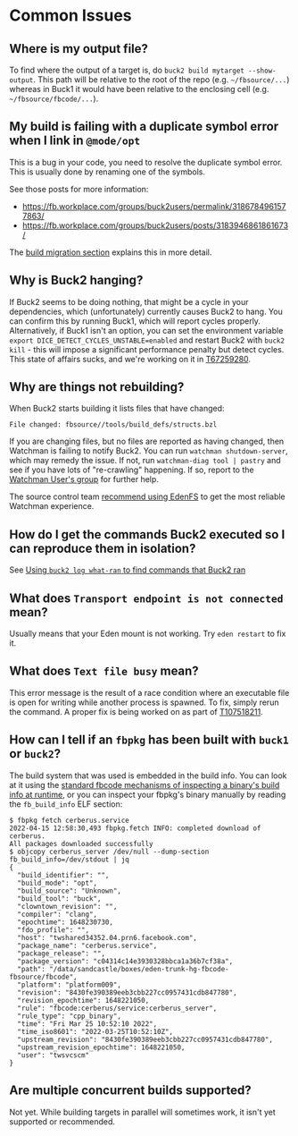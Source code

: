 # Common Issues

## Where is my output file?

To find where the output of a target is, do `buck2 build mytarget --show-output`. This path will be relative to the root of the repo (e.g. `~/fbsource/...`) whereas in Buck1 it would have been relative to the enclosing cell (e.g. `~/fbsource/fbcode/...`).

## My build is failing with a duplicate symbol error when I link in `@mode/opt`

This is a bug in your code, you need to resolve the duplicate symbol error. This is usually done by renaming one of the symbols.

See those posts for more information:

- https://fb.workplace.com/groups/buck2users/permalink/3186784961577863/
- https://fb.workplace.com/groups/buck2users/posts/3183946861861673/

The [build migration section](migration_guide.md#other-changes) explains this in more detail.

## Why is Buck2 hanging?

If Buck2 seems to be doing nothing, that might be a cycle in your dependencies, which (unfortunately) currently causes Buck2 to hang. You can confirm this by running Buck1, which will report cycles properly. Alternatively, if Buck1 isn't an option, you can set the environment variable `export DICE_DETECT_CYCLES_UNSTABLE=enabled` and restart Buck2 with `buck2 kill` - this will impose a significant performance penalty but detect cycles. This state of affairs sucks, and we're working on it in [T67259280](https://www.internalfb.com/tasks/?t=67259280).

## Why are things not rebuilding?

When Buck2 starts building it lists files that have changed:

```shell
File changed: fbsource//tools/build_defs/structs.bzl
```

If you are changing files, but no files are reported as having changed, then Watchman is failing to notify Buck2. You can run `watchman shutdown-server`, which may remedy the issue. If not, run `watchman-diag tool | pastry` and see if you have lots of "re-crawling" happening. If so, report to the [Watchman User's group](https://fb.workplace.com/groups/watchman.users) for further help.

The source control team [recommend using EdenFS](https://www.internalfb.com/intern/wiki/Watchman/Troubleshooting/migration/) to get the most reliable Watchman experience.

## How do I get the commands Buck2 executed so I can reproduce them in isolation?

See [Using `buck2 log what-ran` to find commands that Buck2 ran](developers/what-ran.md)

## What does `Transport endpoint is not connected` mean?

Usually means that your Eden mount is not working. Try `eden restart` to fix it.

## What does `Text file busy` mean?

This error message is the result of a race condition where an executable file is open for writing while another process is spawned. To fix, simply rerun the command. A proper fix is being worked on as part of [T107518211](https://www.internalfb.com/tasks/?t=107518211).

## How can I tell if an `fbpkg` has been built with `buck1` or `buck2`?

The build system that was used is embedded in the build info. You can look at it using the [standard fbcode mechanisms of inspecting a binary's build info at runtime](https://fburl.com/code/og05da8n), or you can inspect your fbpkg's binary manually by reading the `fb_build_info` ELF section:

```shell
$ fbpkg fetch cerberus.service
2022-04-15 12:58:30,493 fbpkg.fetch INFO: completed download of cerberus.
All packages downloaded successfully
$ objcopy cerberus_server /dev/null --dump-section fb_build_info=/dev/stdout | jq
{
  "build_identifier": "",
  "build_mode": "opt",
  "build_source": "Unknown",
  "build_tool": "buck",
  "clowntown_revision": "",
  "compiler": "clang",
  "epochtime": 1648230730,
  "fdo_profile": "",
  "host": "twshared34352.04.prn6.facebook.com",
  "package_name": "cerberus.service",
  "package_release": "",
  "package_version": "c04314c14e3930328bbca1a36b7cf38a",
  "path": "/data/sandcastle/boxes/eden-trunk-hg-fbcode-fbsource/fbcode",
  "platform": "platform009",
  "revision": "8430fe390389eeb3cbb227cc0957431cdb847780",
  "revision_epochtime": 1648221050,
  "rule": "fbcode:cerberus/service:cerberus_server",
  "rule_type": "cpp_binary",
  "time": "Fri Mar 25 10:52:10 2022",
  "time_iso8601": "2022-03-25T10:52:10Z",
  "upstream_revision": "8430fe390389eeb3cbb227cc0957431cdb847780",
  "upstream_revision_epochtime": 1648221050,
  "user": "twsvcscm"
}
```

## Are multiple concurrent builds supported?

Not yet. While building targets in parallel will sometimes work, it isn't yet supported or recommended.

  [buck2_users]: https://fb.workplace.com/groups/buck2users
